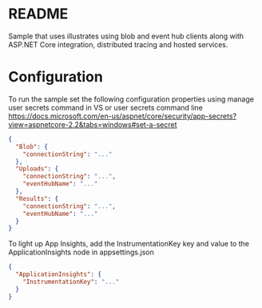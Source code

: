 # README

Sample that uses illustrates using blob and event hub clients along with ASP.NET Core integration, distributed tracing and hosted services.

# Configuration

To run the sample set the following configuration properties using manage user secrets command in VS or user secrets command line https://docs.microsoft.com/en-us/aspnet/core/security/app-secrets?view=aspnetcore-2.2&tabs=windows#set-a-secret

``` json
{
  "Blob": {
    "connectionString": "..."
  },
  "Uploads": {
    "connectionString": "...",
    "eventHubName": "..."
  },
  "Results": {
    "connectionString": "...",
    "eventHubName": "..."
  }
}
```

To light up App Insights, add the InstrumentationKey key and value to the ApplicationInsights node in appsettings.json

``` json
{
  "ApplicationInsights": {
    "InstrumentationKey": "..."
  }
}
```